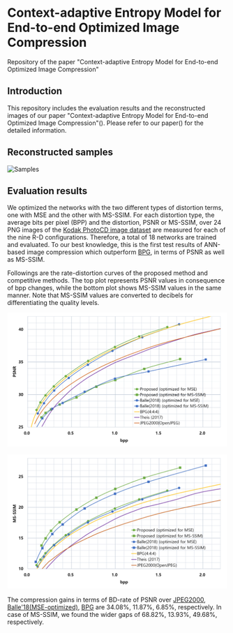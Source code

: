 #  Context-adaptive Entropy Model for End-to-end Optimized Image Compression
Repository of the paper "Context-adaptive Entropy Model for End-to-end Optimized Image Compression"

## Introduction
This repository includes the evaluation results and the reconstructed images of our paper "Context-adaptive Entropy Model for End-to-end Optimized Image Compression"(). Please refer to our paper() for the detailed information.

## Reconstructed samples
![Samples](./figures/samplecomparison.png)

## Evaluation results
We optimized the networks with the two different types of distortion terms, one with MSE and the other with MS-SSIM. For each distortion type, the average bits per pixel (BPP) and the distortion, PSNR or MS-SSIM, over 24 PNG images of the [Kodak PhotoCD image dataset](http://r0k.us/graphics/kodak/) are measured for each of the nine R-D configurations. Therefore, a total of 18 networks are trained and evaluated. To our best knowledge, this is the first test results of ANN-based image compression which outperform [BPG](https://bellard.org/bpg/), in terms of PSNR as well as MS-SSIM.

Followings are the rate-distortion curves of the proposed method and competitive methods. The top plot represents PSNR values in consequence of bpp changes, while the bottom plot shows MS-SSIM values in the same manner. Note that MS-SSIM values are converted to decibels for differentiating the quality levels. 

![RD-PSNR](./figures/RD_PSNR.png)


![RD-MS-SSIM](./figures/RD_MSSSIM.png)

The compression gains in terms of BD-rate of PSNR over [JPEG2000](http://www.openjpeg.org/), [Balle'18(MSE-optimized)](https://arxiv.org/abs/1802.01436), [BPG](https://bellard.org/bpg/) are 34.08\%, 11.87\%, 6.85\%, respectively. In case of MS-SSIM, we found the wider gaps of 68.82\%, 13.93\%, 49.68\%, respectively.
